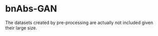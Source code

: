 # bnAbs-GAN

The datasets created by pre-processing are actually not included given their large size.
